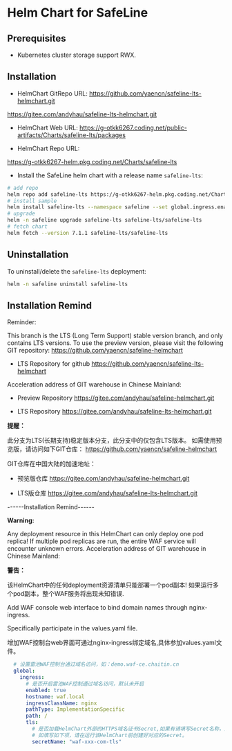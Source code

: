 # Helm Chart for SafeLine

## Prerequisites

- Kubernetes cluster storage support RWX.

## Installation

- HelmChart GitRepo URL:
https://github.com/yaencn/safeline-lts-helmchart.git

https://gitee.com/andyhau/safeline-lts-helmchart.git

- HelmChart Web URL:
https://g-otkk6267.coding.net/public-artifacts/Charts/safeline-lts/packages

- HelmChart Repo URL:

https://g-otkk6267-helm.pkg.coding.net/Charts/safeline-lts

- Install the SafeLine helm chart with a release name `safeline-lts`:
```bash
# add repo
helm repo add safeline-lts https://g-otkk6267-helm.pkg.coding.net/Charts/safeline-lts
# install sample
helm install safeline-lts --namespace safeline --set global.ingress.enabled=true --set global.ingress.hostname="waf.local"  safeline-lts/safeline-lts
# upgrade
helm -n safeline upgrade safeline-lts safeline-lts/safeline-lts
# fetch chart
helm fetch --version 7.1.1 safeline-lts/safeline-lts
```

## Uninstallation

To uninstall/delete the `safeline-lts` deployment:
```bash
helm -n safeline uninstall safeline-lts
```


## Installation Remind

Reminder:

This branch is the LTS (Long Term Support) stable version branch, and only contains LTS versions.
To use the preview version, please visit the following GIT repository:
https://github.com/yaencn/safeline-helmchart

- LTS Repository for github
https://github.com/yaencn/safeline-lts-helmchart

Acceleration address of GIT warehouse in Chinese Mainland:

- Preview Repository
https://gitee.com/andyhau/safeline-helmchart.git

- LTS Repository
https://gitee.com/andyhau/safeline-lts-helmchart.git

**提醒：**

此分支为LTS(长期支持)稳定版本分支，此分支中的仅包含LTS版本。
如需使用预览版，请访问如下GIT仓库：
https://github.com/yaencn/safeline-helmchart

GIT仓库在中国大陆的加速地址：
- 预览版仓库
https://gitee.com/andyhau/safeline-helmchart.git

- LTS版仓库
https://gitee.com/andyhau/safeline-lts-helmchart.git

------Installation Remind------

**Warning:** 

Any deployment resource in this HelmChart can only deploy one pod replica!
If multiple pod replicas are run, the entire WAF service will encounter unknown errors.
Acceleration address of GIT warehouse in Chinese Mainland:

**警告：**

该HelmChart中的任何deployment资源清单只能部署一个pod副本!
如果运行多个pod副本，整个WAF服务将出现未知错误.




Add WAF console web interface to bind domain names through nginx-ingress.

Specifically participate in the values.yaml file.

增加WAF控制台web界面可通过nginx-ingress绑定域名,具体参加values.yaml文件。

```yaml
  # 设置雷池WAF控制台通过域名访问，如：demo.waf-ce.chaitin.cn
  global:
    ingress:
      # 是否开启雷池WAF控制通过域名访问，默认未开启
      enabled: true
      hostname: waf.local
      ingressClassName: nginx
      pathType: ImplementationSpecific
      path: /
      tls:
        # 是否加载HelmChart外部的HTTPS域名证书Secret,如果有请填写Secret名称，默认不填写及域名仅开启http访问.
        # 如填写如下项，请在运行该HelmChart前创建好对应的Secret。
        secretName: "waf-xxx-com-tls"
```